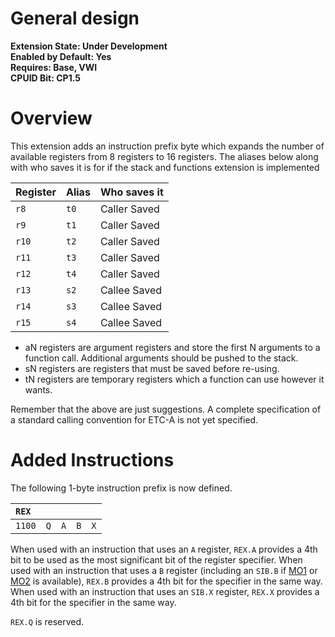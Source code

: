 # General design

**Extension State: Under Development**  
**Enabled by Default: Yes**  
**Requires: Base, VWI**  
**CPUID Bit: CP1.5**

# Overview

This extension adds an instruction prefix byte which expands the number of available registers from 8 registers to 16 registers. The aliases below along with who saves it is for if the stack and functions extension is implemented

| Register | Alias | Who saves it |
|----------|-------|--------------|
| `r8`     | `t0`  | Caller Saved |
| `r9`     | `t1`  | Caller Saved |
| `r10`    | `t2`  | Caller Saved |
| `r11`    | `t3`  | Caller Saved |
| `r12`    | `t4`  | Caller Saved |
| `r13`    | `s2`  | Callee Saved |
| `r14`    | `s3`  | Callee Saved |
| `r15`    | `s4`  | Callee Saved |

- aN registers are argument registers and store the first N arguments to a function call. Additional arguments should be pushed to the stack.
- sN registers are registers that must be saved before re-using.
- tN registers are temporary registers which a function can use however it wants.

Remember that the above are just suggestions. A complete specification of a standard calling convention for ETC-A is not yet specified.

# Added Instructions

The following 1-byte instruction prefix is now defined.

| `REX`   | | | | |
|:-------------|---|----|----|----|
| `1100` | `Q` | `A` | `B` | `X` |

When used with an instruction that uses an `A` register, `REX.A` provides a 4th bit to be used as the most significant bit of the register specifier.
When used with an instruction that uses a `B` register (including an `SIB.B` if [MO1](../memory-operands-1/README.md) or [MO2](../memory-operands-2/README.md) is available), `REX.B` provides a 4th bit for the specifier in the same way.
When used with an instruction that uses an `SIB.X` register, `REX.X` provides a 4th bit for the specifier in the same way.

`REX.Q` is reserved.

